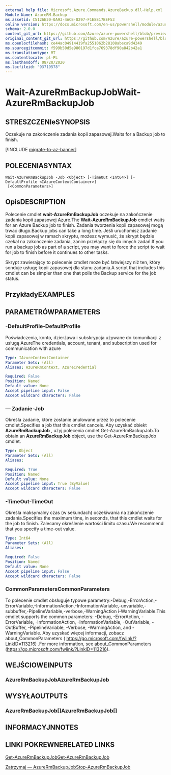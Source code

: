 ```yaml
---
external help file: Microsoft.Azure.Commands.AzureBackup.dll-Help.xml
Module Name: AzureRM.Backup
ms.assetid: C5126E20-0A93-4ACE-8297-F1E8E17BEF53
online version: https://docs.microsoft.com/en-us/powershell/module/azurerm.backup/wait-azurermbackupjob
schema: 2.0.0
content_git_url: https://github.com/Azure/azure-powershell/blob/preview/src/ResourceManager/AzureBackup/Commands.AzureBackup/help/Wait-AzureRmBackupJob.md
original_content_git_url: https://github.com/Azure/azure-powershell/blob/preview/src/ResourceManager/AzureBackup/Commands.AzureBackup/help/Wait-AzureRmBackupJob.md
ms.openlocfilehash: ce44ac04914419fa2551062b28108abeca9d4249
ms.sourcegitcommit: f599b50d5e980197d1fca769378df90a842b42a1
ms.translationtype: MT
ms.contentlocale: pl-PL
ms.lasthandoff: 08/20/2020
ms.locfileid: "93719578"
---
```

# <span data-ttu-id="fad4d-101">Wait-AzureRmBackupJob</span><span class="sxs-lookup"><span data-stu-id="fad4d-101">Wait-AzureRmBackupJob</span></span>

## <span data-ttu-id="fad4d-102">STRESZCZENIe</span><span class="sxs-lookup"><span data-stu-id="fad4d-102">SYNOPSIS</span></span>
<span data-ttu-id="fad4d-103">Oczekuje na zakończenie zadania kopii zapasowej.</span><span class="sxs-lookup"><span data-stu-id="fad4d-103">Waits for a Backup job to finish.</span></span>

[!INCLUDE [migrate-to-az-banner](../../includes/migrate-to-az-banner.md)]

## <span data-ttu-id="fad4d-104">POLECENIA</span><span class="sxs-lookup"><span data-stu-id="fad4d-104">SYNTAX</span></span>

```
Wait-AzureRmBackupJob -Job <Object> [-TimeOut <Int64>] [-DefaultProfile <IAzureContextContainer>]
 [<CommonParameters>]
```

## <span data-ttu-id="fad4d-105">Opis</span><span class="sxs-lookup"><span data-stu-id="fad4d-105">DESCRIPTION</span></span>
<span data-ttu-id="fad4d-106">Polecenie cmdlet **wait-AzureRmBackupJob** oczekuje na zakończenie zadania kopii zapasowej Azure.</span><span class="sxs-lookup"><span data-stu-id="fad4d-106">The **Wait-AzureRmBackupJob** cmdlet waits for an Azure Backup job to finish.</span></span>
<span data-ttu-id="fad4d-107">Zadania tworzenia kopii zapasowej mogą trwać długo.</span><span class="sxs-lookup"><span data-stu-id="fad4d-107">Backup jobs can take a long time.</span></span>
<span data-ttu-id="fad4d-108">Jeśli uruchomisz zadanie kopii zapasowej w ramach skryptu, możesz wymusić, że skrypt będzie czekał na zakończenie zadania, zanim przełączy się do innych zadań.</span><span class="sxs-lookup"><span data-stu-id="fad4d-108">If you run a backup job as part of a script, you may want to force the script to wait for job to finish before it continues to other tasks.</span></span>

<span data-ttu-id="fad4d-109">Skrypt zawierający to polecenie cmdlet może być łatwiejszy niż ten, który sonduje usługę kopii zapasowej dla stanu zadania.</span><span class="sxs-lookup"><span data-stu-id="fad4d-109">A script that includes this cmdlet can be simpler than one that polls the Backup service for the job status.</span></span>

## <span data-ttu-id="fad4d-110">Przykłady</span><span class="sxs-lookup"><span data-stu-id="fad4d-110">EXAMPLES</span></span>

## <span data-ttu-id="fad4d-111">PARAMETRÓW</span><span class="sxs-lookup"><span data-stu-id="fad4d-111">PARAMETERS</span></span>

### <span data-ttu-id="fad4d-112">-DefaultProfile</span><span class="sxs-lookup"><span data-stu-id="fad4d-112">-DefaultProfile</span></span>
<span data-ttu-id="fad4d-113">Poświadczenia, konto, dzierżawa i subskrypcja używane do komunikacji z usługą Azure</span><span class="sxs-lookup"><span data-stu-id="fad4d-113">The credentials, account, tenant, and subscription used for communication with azure</span></span>

```yaml
Type: IAzureContextContainer
Parameter Sets: (All)
Aliases: AzureRmContext, AzureCredential

Required: False
Position: Named
Default value: None
Accept pipeline input: False
Accept wildcard characters: False
```

### <span data-ttu-id="fad4d-114">— Zadanie</span><span class="sxs-lookup"><span data-stu-id="fad4d-114">-Job</span></span>
<span data-ttu-id="fad4d-115">Określa zadanie, które zostanie anulowane przez to polecenie cmdlet.</span><span class="sxs-lookup"><span data-stu-id="fad4d-115">Specifies a job that this cmdlet cancels.</span></span>
<span data-ttu-id="fad4d-116">Aby uzyskać obiekt **AzureRmBackupJob** , użyj polecenia cmdlet Get-AzureRmBackupJob.</span><span class="sxs-lookup"><span data-stu-id="fad4d-116">To obtain an **AzureRmBackupJob** object, use the Get-AzureRmBackupJob cmdlet.</span></span>

```yaml
Type: Object
Parameter Sets: (All)
Aliases: 

Required: True
Position: Named
Default value: None
Accept pipeline input: True (ByValue)
Accept wildcard characters: False
```

### <span data-ttu-id="fad4d-117">-TimeOut</span><span class="sxs-lookup"><span data-stu-id="fad4d-117">-TimeOut</span></span>
<span data-ttu-id="fad4d-118">Określa maksymalny czas (w sekundach) oczekiwania na zakończenie zadania.</span><span class="sxs-lookup"><span data-stu-id="fad4d-118">Specifies the maximum time, in seconds, that this cmdlet waits for the job to finish.</span></span>
<span data-ttu-id="fad4d-119">Zalecamy określenie wartości limitu czasu.</span><span class="sxs-lookup"><span data-stu-id="fad4d-119">We recommend that you specify a time-out value.</span></span>

```yaml
Type: Int64
Parameter Sets: (All)
Aliases: 

Required: False
Position: Named
Default value: None
Accept pipeline input: False
Accept wildcard characters: False
```

### <span data-ttu-id="fad4d-120">CommonParameters</span><span class="sxs-lookup"><span data-stu-id="fad4d-120">CommonParameters</span></span>
<span data-ttu-id="fad4d-121">To polecenie cmdlet obsługuje typowe parametry:-Debug,-ErrorAction,-ErrorVariable,-InformationAction,-InformationVariable,-unvariable,-subbuffer,-PipelineVariable,-verbose,-WarningAction i-WarningVariable.</span><span class="sxs-lookup"><span data-stu-id="fad4d-121">This cmdlet supports the common parameters: -Debug, -ErrorAction, -ErrorVariable, -InformationAction, -InformationVariable, -OutVariable, -OutBuffer, -PipelineVariable, -Verbose, -WarningAction, and -WarningVariable.</span></span> <span data-ttu-id="fad4d-122">Aby uzyskać więcej informacji, zobacz about_CommonParameters ( https://go.microsoft.com/fwlink/?LinkID=113216) .</span><span class="sxs-lookup"><span data-stu-id="fad4d-122">For more information, see about_CommonParameters (https://go.microsoft.com/fwlink/?LinkID=113216).</span></span>

## <span data-ttu-id="fad4d-123">WEJŚCIOWE</span><span class="sxs-lookup"><span data-stu-id="fad4d-123">INPUTS</span></span>

### <span data-ttu-id="fad4d-124">AzureRmBackupJob</span><span class="sxs-lookup"><span data-stu-id="fad4d-124">AzureRmBackupJob</span></span>

## <span data-ttu-id="fad4d-125">WYSYŁA</span><span class="sxs-lookup"><span data-stu-id="fad4d-125">OUTPUTS</span></span>

### <span data-ttu-id="fad4d-126">AzureRmBackupJob[]</span><span class="sxs-lookup"><span data-stu-id="fad4d-126">AzureRmBackupJob[]</span></span>

## <span data-ttu-id="fad4d-127">INFORMACYJN</span><span class="sxs-lookup"><span data-stu-id="fad4d-127">NOTES</span></span>

## <span data-ttu-id="fad4d-128">LINKI POKREWNE</span><span class="sxs-lookup"><span data-stu-id="fad4d-128">RELATED LINKS</span></span>

[<span data-ttu-id="fad4d-129">Get-AzureRmBackupJob</span><span class="sxs-lookup"><span data-stu-id="fad4d-129">Get-AzureRmBackupJob</span></span>](./Get-AzureRmBackupJob.md)

[<span data-ttu-id="fad4d-130">Zatrzymaj — AzureRmBackupJob</span><span class="sxs-lookup"><span data-stu-id="fad4d-130">Stop-AzureRmBackupJob</span></span>](./Stop-AzureRmBackupJob.md)


